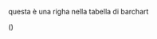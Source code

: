 questa è una righa nella tabella di barchart

<set-class class="row _grid_columns selected" role="row" target="." binding="this.rowClass"><div class="_cell" role="cell" draggable="true" tabindex="0"><set-class binding="this.flags." target=".."></set-class><div class="text-center">
                <i class="bc-glyph-plus bc-symbol-widgets-modal"></i>
            </div></div><div class="_cell baseSymbol selected" role="cell" draggable="true" tabindex="0"><set-class binding="this.flags.baseSymbol" target=".."></set-class><a href="/stocks/quotes/MRNA/overview">
                <set-property target=".." binding="this['baseSymbolLink']" property="href" style="display: none;"></set-property>
                <text-binding binding="this.baseSymbol"></text-binding>
            </a></div><div class="_cell _align_right baseLastPrice" role="cell" draggable="true" tabindex="0"><set-class binding="this.flags.baseLastPrice" target=".."></set-class><text-binding fallbackvalue=" " binding="this.baseLastPrice"></text-binding></div><div class="_cell expirationDate" role="cell" draggable="true" tabindex="0"><set-class binding="this.flags.expirationDate" target=".."></set-class><div class="expiration-field">
                <span class="expiration">
                    <text-binding binding="this.expirationDate" fallbackvalue=" "></text-binding>
                </span>
                <span class="dte">
                    (<text-binding binding="this.daysToExpiration" fallbackvalue=" "></text-binding>)
                </span>
            </div></div><div class="_cell symbolType" role="cell" draggable="true" tabindex="0"><set-class binding="this.flags.symbolType" target=".."></set-class><text-binding fallbackvalue=" " binding="this.symbolType"></text-binding></div><div class="_cell strikePrice" role="cell" draggable="true" tabindex="0"><set-class binding="this.flags.strikePrice" target=".."></set-class><text-binding fallbackvalue=" " binding="this.strikePrice"></text-binding></div><div class="_cell _align_right moneyness down" role="cell" draggable="true" tabindex="0"><set-class binding="this.flags.moneyness" target=".."></set-class><text-binding fallbackvalue=" " binding="this.moneyness"></text-binding></div><div class="_cell _align_right bidPrice" role="cell" draggable="true" tabindex="0"><set-class binding="this.flags.bidPrice" target=".."></set-class><text-binding fallbackvalue=" " binding="this.bidPrice"></text-binding></div><div class="_cell _align_right askPrice" role="cell" draggable="true" tabindex="0"><set-class binding="this.flags.askPrice" target=".."></set-class><text-binding fallbackvalue=" " binding="this.askPrice"></text-binding></div><div class="_cell _align_right volume" role="cell" draggable="true" tabindex="0"><set-class binding="this.flags.volume" target=".."></set-class><text-binding fallbackvalue=" " binding="this.volume"></text-binding></div><div class="_cell _align_right openInterest" role="cell" draggable="true" tabindex="0"><set-class binding="this.flags.openInterest" target=".."></set-class><text-binding fallbackvalue=" " binding="this.openInterest"></text-binding></div><div class="_cell _align_right volumeOpenInterestRatio" role="cell" draggable="true" tabindex="0"><set-class binding="this.flags.volumeOpenInterestRatio" target=".."></set-class><text-binding fallbackvalue=" " binding="this.volumeOpenInterestRatio"></text-binding></div><div class="_cell _align_right weightedImpliedVolatility" role="cell" draggable="true" tabindex="0"><set-class binding="this.flags.weightedImpliedVolatility" target=".."></set-class><text-binding fallbackvalue=" " binding="this.weightedImpliedVolatility"></text-binding></div><div class="_cell _align_right delta up" role="cell" draggable="true" tabindex="0"><set-class binding="this.flags.delta" target=".."></set-class><text-binding fallbackvalue=" " binding="this.delta"></text-binding></div><div class="_cell _align_right tradeTime" role="cell" draggable="true" tabindex="0"><set-class binding="this.flags.tradeTime" target=".."></set-class><text-binding fallbackvalue=" " binding="this.tradeTime"></text-binding></div><div class="_cell" role="cell" draggable="true" tabindex="0"><set-class binding="this.flags.customTable" target=".."></set-class><a href="/stocks/quotes/MRNA/options-flow?expirationDate=2025-06-06">
                <set-property target=".." binding="this['customTableLink']" property="href" style="display: none;"></set-property>
                <text-binding binding="this.customTable"></text-binding>
            </a></div><div class="_cell _align_center" role="cell" draggable="true" tabindex="0"><set-class binding="this.flags." target=".."></set-class><div class="bc-datatable-quicklinks-toggler">
                <i class="bc-glyph-ellipsis-v bc-datatable-quicklinks-toggler-open"></i>
                <i class="bc-glyph-times bc-datatable-quicklinks-toggler-close"></i>
            </div></div></set-class>